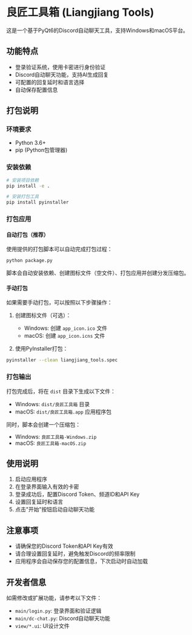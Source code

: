 # 良匠工具箱 (Liangjiang Tools)

这是一个基于PyQt6的Discord自动聊天工具，支持Windows和macOS平台。

## 功能特点

- 登录验证系统，使用卡密进行身份验证
- Discord自动聊天功能，支持AI生成回复
- 可配置的回复延时和语言选择
- 自动保存配置信息

## 打包说明

### 环境要求

- Python 3.6+
- pip (Python包管理器)

### 安装依赖

```bash
# 安装项目依赖
pip install -e .

# 安装打包工具
pip install pyinstaller
```

### 打包应用

#### 自动打包（推荐）

使用提供的打包脚本可以自动完成打包过程：

```bash
python package.py
```

脚本会自动安装依赖、创建图标文件（空文件）、打包应用并创建分发压缩包。

#### 手动打包

如果需要手动打包，可以按照以下步骤操作：

1. 创建图标文件（可选）：
   - Windows: 创建 `app_icon.ico` 文件
   - macOS: 创建 `app_icon.icns` 文件

2. 使用PyInstaller打包：

```bash
pyinstaller --clean liangjiang_tools.spec
```

### 打包输出

打包完成后，将在 `dist` 目录下生成以下文件：

- Windows: `dist/良匠工具箱` 目录
- macOS: `dist/良匠工具箱.app` 应用程序包

同时，脚本会创建一个压缩包：

- Windows: `良匠工具箱-Windows.zip`
- macOS: `良匠工具箱-macOS.zip`

## 使用说明

1. 启动应用程序
2. 在登录界面输入有效的卡密
3. 登录成功后，配置Discord Token、频道ID和API Key
4. 设置回复延时和语言
5. 点击"开始"按钮启动自动聊天功能

## 注意事项

- 请确保您的Discord Token和API Key有效
- 请合理设置回复延时，避免触发Discord的频率限制
- 应用程序会自动保存您的配置信息，下次启动时自动加载

## 开发者信息

如需修改或扩展功能，请参考以下文件：

- `main/login.py`: 登录界面和验证逻辑
- `main/dc-chat.py`: Discord自动聊天功能
- `view/*.ui`: UI设计文件 
